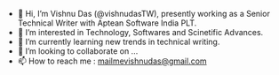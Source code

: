 - 👋 Hi, I’m  Vishnu Das (@vishnudasTW), presently working as a Senior Technical Writer with Aptean Software India PLT. 
- 👀 I’m interested in Technology, Softwares and Scinetific Advances.
- 🌱 I’m currently learning new trends in technical writing.
- 💞️ I’m looking to collaborate on ...
- 📫 How to reach me : mailmevishnudas@gmail.com

<!---
vishnudasTW/vishnudasTW is a ✨ special ✨ repository because its `README.md` (this file) appears on your GitHub profile.
You can click the Preview link to take a look at your changes.
--->

